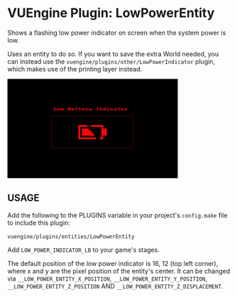 VUEngine Plugin: LowPowerEntity
==========================================

Shows a flashing low power indicator on screen when the system power is low.

Uses an entity to do so. If you want to save the extra World needed, you can instead use the `vuengine/plugins/other/LowPowerIndicator` plugin, which makes use of the printing layer instead.

![Preview Image](preview.png)


USAGE
-----

Add the following to the PLUGINS variable in your project's `config.make` file to include this plugin:

	vuengine/plugins/entities/LowPowerEntity

Add `LOW_POWER_INDICATOR_LB` to your game's stages.

The default position of the low power indicator is 16, 12 (top left corner), where x and y are the pixel position of the entity's center. It can be changed via `__LOW_POWER_ENTITY_X_POSITION`, `__LOW_POWER_ENTITY_Y_POSITION`, `__LOW_POWER_ENTITY_Z_POSITION` AND `__LOW_POWER_ENTITY_Z_DISPLACEMENT`.